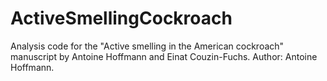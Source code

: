 # ActiveSmellingCockroach
Analysis code for the "Active smelling in the American cockroach" manuscript by Antoine Hoffmann and Einat Couzin-Fuchs.
Author: Antoine Hoffmann.
